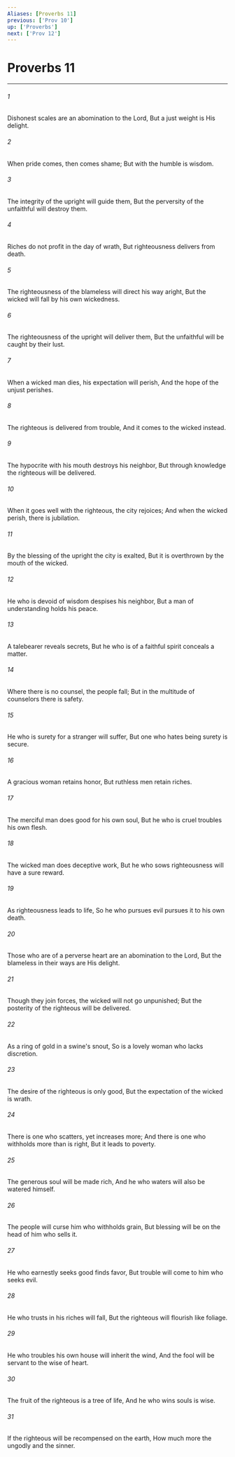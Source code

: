 ```yaml
---
Aliases: [Proverbs 11]
previous: ['Prov 10']
up: ['Proverbs']
next: ['Prov 12']
---
```

# Proverbs 11

***


###### 1 
Dishonest scales are an abomination to the Lord, But a just weight is His delight. 

###### 2 
When pride comes, then comes shame; But with the humble is wisdom. 

###### 3 
The integrity of the upright will guide them, But the perversity of the unfaithful will destroy them. 

###### 4 
Riches do not profit in the day of wrath, But righteousness delivers from death. 

###### 5 
The righteousness of the blameless will direct his way aright, But the wicked will fall by his own wickedness. 

###### 6 
The righteousness of the upright will deliver them, But the unfaithful will be caught by their lust. 

###### 7 
When a wicked man dies, his expectation will perish, And the hope of the unjust perishes. 

###### 8 
The righteous is delivered from trouble, And it comes to the wicked instead. 

###### 9 
The hypocrite with his mouth destroys his neighbor, But through knowledge the righteous will be delivered. 

###### 10 
When it goes well with the righteous, the city rejoices; And when the wicked perish, there is jubilation. 

###### 11 
By the blessing of the upright the city is exalted, But it is overthrown by the mouth of the wicked. 

###### 12 
He who is devoid of wisdom despises his neighbor, But a man of understanding holds his peace. 

###### 13 
A talebearer reveals secrets, But he who is of a faithful spirit conceals a matter. 

###### 14 
Where there is no counsel, the people fall; But in the multitude of counselors there is safety. 

###### 15 
He who is surety for a stranger will suffer, But one who hates being surety is secure. 

###### 16 
A gracious woman retains honor, But ruthless men retain riches. 

###### 17 
The merciful man does good for his own soul, But he who is cruel troubles his own flesh. 

###### 18 
The wicked man does deceptive work, But he who sows righteousness will have a sure reward. 

###### 19 
As righteousness leads to life, So he who pursues evil pursues it to his own death. 

###### 20 
Those who are of a perverse heart are an abomination to the Lord, But the blameless in their ways are His delight. 

###### 21 
Though they join forces, the wicked will not go unpunished; But the posterity of the righteous will be delivered. 

###### 22 
As a ring of gold in a swine's snout, So is a lovely woman who lacks discretion. 

###### 23 
The desire of the righteous is only good, But the expectation of the wicked is wrath. 

###### 24 
There is one who scatters, yet increases more; And there is one who withholds more than is right, But it leads to poverty. 

###### 25 
The generous soul will be made rich, And he who waters will also be watered himself. 

###### 26 
The people will curse him who withholds grain, But blessing will be on the head of him who sells it. 

###### 27 
He who earnestly seeks good finds favor, But trouble will come to him who seeks evil. 

###### 28 
He who trusts in his riches will fall, But the righteous will flourish like foliage. 

###### 29 
He who troubles his own house will inherit the wind, And the fool will be servant to the wise of heart. 

###### 30 
The fruit of the righteous is a tree of life, And he who wins souls is wise. 

###### 31 
If the righteous will be recompensed on the earth, How much more the ungodly and the sinner.
